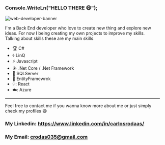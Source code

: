 ### Console.WriteLn("HELLO THERE 😄");
![web-developer-banner](https://user-images.githubusercontent.com/74597544/126309268-a7feff6e-2ad9-4b06-8c53-dac577ded3f1.png)


I'm a Back End developer who love to create new thing and explore new ideas.
For now I being creating my own projects to improve my skills. Talking about skills these are my main skills

- :trophy: C#
- :cyclone: LinQ
- :zap: Javascript
- :sunny: .Net Core / .Net Framework
- :trident: SQLServer
- :art: EntityFramewrok
- 💡: React
- ☁️: Azure

--------------------

Feel free to contact me if you wanna know more about me or just simply check my profiles :smile: 

### My Linkedin: https://www.linkedin.com/in/carlosrodaas/

### My Email: crodas035@gmail.com


